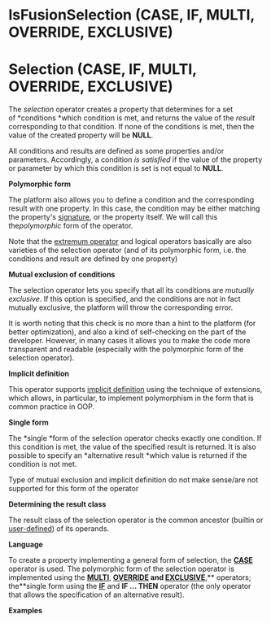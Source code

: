 # lsFusionSelection (CASE, IF, MULTI, OVERRIDE, EXCLUSIVE)

# Selection (CASE, IF, MULTI, OVERRIDE, EXCLUSIVE)

The *selection* operator creates a property that determines for a set of *conditions *which condition is met, and returns the value of the *result* corresponding to that condition. If none of the conditions is met, then the value of the created property will be **NULL**. 

All conditions and results are defined as some properties and/or parameters. Accordingly, a condition *is satisfied* if the value of the property or parameter by which this condition is set is not equal to **NULL**. 

**Polymorphic form**

The platform also allows you to define a condition and the corresponding result with one property. In this case, the condition may be either matching the property's [signature](lsFusionProperty_signature_CLASS_.md), or the property itself. We will call this the*polymorphic* form of the operator.

Note that the [extremum operator](lsFusionExtremum_MAX_MIN_.md) and logical operators basically are also varieties of the selection operator (and of its polymorphic form, i.e. the conditions and result are defined by one property)

**Mutual exclusion of conditions**

The selection operator lets you specify that all its conditions are *mutually exclusive*. If this option is specified, and the conditions are not in fact mutually exclusive, the platform will throw the corresponding error.

It is worth noting that this check is no more than a hint to the platform (for better optimization), and also a kind of self-checking on the part of the developer. However, in many cases it allows you to make the code more transparent and readable (especially with the polymorphic form of the selection operator).

**Implicit definition**

This operator supports [implicit definition](lsFusionProperty_extension.md) using the technique of extensions, which allows, in particular, to implement polymorphism in the form that is common practice in OOP.

**Single form**

The *single *form of the selection operator checks exactly one condition. If this condition is met, the value of the specified result is returned. It is also possible to specify an *alternative result *which value is returned if the condition is not met.

Type of mutual exclusion and implicit definition do not make sense/are not supported for this form of the operator

**Determining the result class**

The result class of the selection operator is the common ancestor (builtin or [user-defined](User-classes_2228341.html#Userclasses-commonparentclass)) of its operands.

**Language**

To create a property implementing a general form of selection, the **[CASE](lsFusionCASE_operator.md)** operator is used. The polymorphic form of the selection operator is implemented using the **[MULTI](lsFusionMULTI_operator.md)**, **[OVERRIDE](lsFusionOVERRIDE_operator.md) and [EXCLUSIVE](lsFusionEXCLUSIVE_operator.md)**,** operators; the**single form using the **[IF](lsFusionIF_operator.md)** and **IF ... THEN** operator (the only operator that allows the specification of an alternative result).

**Examples**



  

  
